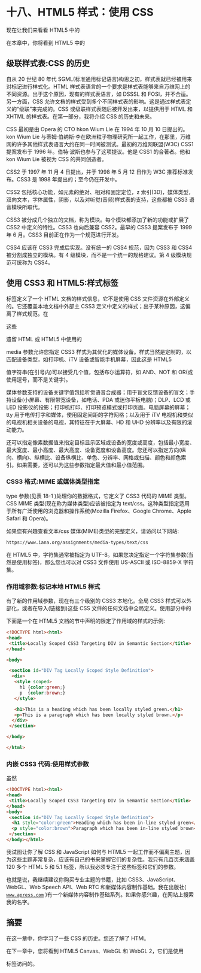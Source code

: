 # 十八、HTML5 样式：使用 CSS

现在让我们来看看 HTML5 中的

在本章中，你将看到 HTML5 中的

## 级联样式表:CSS 的历史

自从 20 世纪 80 年代 SGML(标准通用标记语言)构思之初，样式表就已经被用来对标记进行样式化。HTML 样式表语言的一个要求是样式表能够来自万维网上的不同资源。出于这个原因，现有的样式表语言，如 DSSSL 和 FOSI，并不合适。另一方面，CSS 允许文档的样式受到多个不同样式表的影响。这是通过样式表定义的“级联”来完成的。CSS 或级联样式表随后被开发出来，以提供用于 HTML 和 XHTML 的样式表。在第一部分，我将介绍 CSS 的历史和未来。

CSS 最初是由 Opera 的 CTO hkon Wium Lie 在 1994 年 10 月 10 日提出的。kon Wium Lie 与蒂姆·伯纳斯·李在欧洲粒子物理研究所一起工作，在那里，万维网的许多其他样式表语言大约在同一时间被测试。最初的万维网联盟(W3C) CSS1 提案发布于 1996 年。伯特·波斯也参与了这项提议。他是 CSS1 的合著者。他和 kon Wium Lie 被视为 CSS 的共同创造者。

CSS2 于 1997 年 11 月 4 日提出，并于 1998 年 5 月 12 日作为 W3C 推荐标准发布。CSS3 是 1998 年提出的；至今仍在开发中。

CSS2 包括核心功能，如元素的绝对、相对和固定定位，z 索引(3D)，媒体类型，双向文本，字体属性，阴影，以及对听觉(音频)样式表的支持，这些都被 CSS3 语音模块所取代。

CSS3 被分成几个独立的文档，称为模块。每个模块都添加了新的功能或扩展了 CSS2 中定义的特性。CSS3 也向后兼容 CSS2。最早的 CSS3 提案发布于 1999 年 6 月。CSS3 目前正在作为一个规范进行开发。

CSS4 应该在 CSS3 完成后实现。没有统一的 CSS4 规范，因为 CSS3 和 CSS4 被分割成独立的模块。有 4 级模块，而不是一个统一的规格建议。第 4 级模块规范可统称为 CSS4。

## 使用 CSS3 和 HTML5:样式标签

标签定义了一个 HTML 文档的样式信息，它不是使用 CSS 文件资源在外部定义的。它还覆盖本地文档中外部主 CSS3 定义中定义的样式；出于某种原因，这偏离了样式规范。在

这些

遗留 HTML 或 HTML5 中使用的

media 参数允许您指定 CSS3 样式为其优化的媒体设备。样式当然是定制的，以匹配设备类型，如打印机、iTV 设备或智能手机屏幕，因此这是 HTML5 

值字符串(在引号内)可以接受几个值，包括布尔运算符，如 AND、NOT 和 OR(或使用逗号，而不是关键字)。

媒体参数支持的设备关键字值包括听觉语音合成器；用于盲文反馈设备的盲文；手持设备(小屏幕、有限带宽设备，如电话、PDA 或迷你平板电脑)；DLP、LCD 或 LED 投影仪的投影；打印机打印、打印预览模式或打印页面。电脑屏幕的屏幕；tty 用于电传打字和媒体，使用固定间距的字符网格；以及用于 iTV 电视机和类似的电视机相关设备的电视，其特征在于大屏幕、HD 和 UHD 分辨率以及有限的滚动能力。

还可以指定像素数据值来指定目标显示区域或设备的宽度或高度，包括最小宽度、最大宽度、最小高度、最大高度、设备宽度和设备高度。您还可以指定方向(纵向、横向)、纵横比、设备纵横比、单色、分辨率、网格或扫描、颜色和颜色索引。如果需要，还可以为这些参数指定最大值和最小值范围。

### CSS3 格式:MIME 或媒体类型指定

type 参数(见表 18-1 )处理你的数据格式，它定义了 CSS3 代码的 MIME 类型。CSS MIME 类型(现在称为媒体类型)应该被指定为 text/css。这种类型指定适用于所有广泛使用的浏览器和操作系统(Mozilla Firefox、Google Chrome、Apple Safari 和 Opera)。

如果您有兴趣查看文本/css 媒体(MIME)类型的完整定义，请访问以下网站:

```html
https://www.iana.org/assignments/media-types/text/css

```

在 HTML5 中，字符集通常被指定为 UTF-8。如果您决定指定一个字符集参数(当然是使用<link>标签)，那么您也可以对 CSS3 文件使用 US-ASCII 或 ISO-8859-X 字符集。

### 作用域参数:标记本地 HTML5 样式

有了新的作用域参数，现在有三个级别的 CSS3 本地化。全局 CSS3 样式可以外部化，或者在导入(链接到)这些 CSS 文件的任何文档中全局定义。使用部分中的

下面是一个在 HTML5 文档的节中声明的限定了作用域的样式的示例:

```html
<!DOCTYPE html><html>
<head>
 <title>Locally Scoped CSS3 Targeting DIV in Semantic Section</title>
</head>

<body>

 <section id="DIV Tag Locally Scoped Style Definition">
  <div>
   <style scoped>
     h1 {color:green;}
     p  {color:brown;}
   </style>

   <h1>This is a heading which has been locally styled green.</h1>
   <p>This is a paragraph which has been locally styled brown.</p>
  </div>
 </section>

</body>

</html>

```

### 内嵌 CSS3 代码:使用样式参数

虽然

```html
<!DOCTYPE html><html>
<head>
 <title>Locally Scoped CSS3 Targeting DIV in Semantic Section</title>
</head>
<body>
 <section id="DIV Tag Locally Scoped Style Definition">
  <h1 style="color:green">Heading which has been in-line styled green</h1>
  <p style="color:brown">Paragraph which has been in-line styled brown</p>
 </section>
</body></html>

```

我试图让你了解 CSS 和 JavaScript 如何与 HTML5 一起工作而不偏离主题，因为这些主题非常复杂，应该有自己的书来掌握它们的复杂性。我只有几百页来涵盖 120 多个 HTML 5 和 5.1 标签，所以我必须专注于这些标签和它们的参数。

也就是说，我继续建议你购买专业主题的书籍，比如 CSS3、JavaScript、WebGL、Web Speech API、Web RTC 和新媒体内容制作基础。我在出版社( [`www.apress.com`](http://www.apress.com) )有一个新媒体内容制作基础系列。如果你感兴趣，在网站上搜索我的名字。

## 摘要

在这一章中，你学习了一些 CSS 的历史。您还了解了 HTML 

在下一章中，您将看到 HTML5 Canvas、WebGL 和 WebGL 2，它们是使用

<canvas>标签访问的。</canvas>